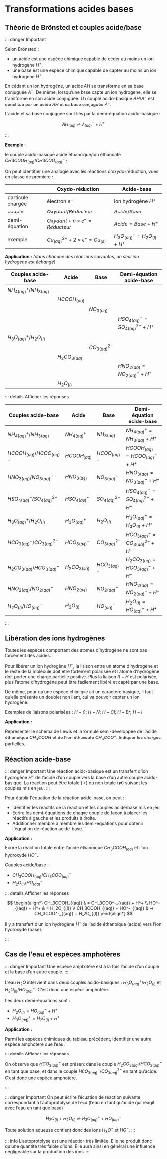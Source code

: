 # Transformations acides bases

## Théorie de Brönsted et couples acide/base

::: danger Important

Selon Brönsted :

- un acide est une espèce chimique capable de céder au moins un ion hydrogène $H^+$.
- une base est une espèce chimique capable de capter au moins un ion hydrogène $H^+$.

En cédant un ion hydrogène, un acide $AH$ se transforme en sa base conjuguée $A^-$. De même, lorsqu’une base capte un ion hydrogène, elle se transforme en son acide conjuguée. Un couple acido-basique $AH/A^-$ est constitué par un acide $AH$ et sa base conjuguée $A^-$.

L’acide et sa base conjuguée sont liés par la demi-équation acido-basique :

$$
AH_{(aq)}⇌A_{(aq)}^- + H^+
$$

:::

**Exemple :**

le couple acido-basique acide éthanoïque/ion éthanoate $CH3COOH_{(aq)}/CH3COO^-_{(aq)}$ :

On peut identifier une analogie avec les réactions d'oxydo-réduction, vues en classe de première :

|                   | Oxydo-réduction                            | Acide-base                         |
| ----------------- | ------------------------------------------ | ---------------------------------- |
| particule chargée | électron $e^-$                             | ion hydrogène $H^+$                |
| couple            | $Oxydant/Réducteur$                        | $Acide/Base$                       |
| demi-équation     | $Oxydant + n \times e^- = Réducteur$       | $Acide = Base + H^+$               |
| exemple           | $Cu^{2+}_{(aq)} + 2 \times e^- = Cu_{(s)}$ | $H_3O^+_{(aq)} = H_2O_{(l)} + H^+$ |

**Application :** _(dans chacune des réactions suivantes, un seul ion hydrogène est échangé)_

| Couples acide-base         | Acide           | Base              | Demi-équation acide-base               |
| -------------------------- | --------------- | ----------------- | -------------------------------------- |
| $NH_{4 (aq)}^+/NH_{3(aq)}$ |                 |                   |                                        |
|                            | $HCOOH_{(aq)}$  |                   |                                        |
|                            |                 | $NO_{3(aq)}^-$    |                                        |
|                            |                 |                   | $HSO_{4(aq)}^- = SO_{4(aq)}^{2-}+ H^+$ |
| $H_3O_{(aq)}^+/H_2O_{(l)}$ |                 |                   |                                        |
|                            |                 | $CO_{3(aq)}^{2-}$ |                                        |
|                            | $H_2CO_{3(aq)}$ |                   |                                        |
|                            |                 |                   | $HNO_{2(aq)} =NO_{2(aq)}^- + H^+$      |
|                            | $H_2O_{(l)}$    |                   |                                        |

::: details Afficher les réponses

| Couples acide-base              | Acide           | Base              | Demi-équation acide-base                |
| ------------------------------- | --------------- | ----------------- | --------------------------------------- |
| $NH_{4(aq)}^+/NH_{3(aq)}$       | $NH_{4(aq)}^+$  | $NH_{3(aq)}$      | $NH_{4(aq)}^+ = NH_{3(aq)} + H^+$       |
| $HCOOH_{(aq)}/HCOO^-_{(aq)}$    | $HCOOH_{(aq)}$  | $HCOO^-_{(aq)}$   | $HCOOH_{(aq)} = HCOO^-_{(aq)} + H^+$    |
| $HNO_{3(aq)}/NO_{3(aq)}^-$      | $HNO_{3(aq)}$   | $NO_{3(aq)}^-$    | $HNO_{3(aq)} = NO_{3(aq)}^- + H^+$      |
| $HSO_{4(aq)}^-/SO_{4(aq)}^{2-}$ | $HSO_{4(aq)}^-$ | $SO_{4(aq)}^{2-}$ | $HSO_{4(aq)}^- = SO_{4(aq)}^{2-}+ H^+$  |
| $H_3O_{(aq)}^+/H_2O_{(l)}$      | $H_3O_{(aq)}^+$ | $H_2O_{(l)}$      | $H_3O_{(aq)}^+ = H_2O_{(l)} + H^+$      |
| $HCO_{3(aq)}^-/CO_{3(aq)}^{2-}$ | $HCO_{3(aq)}^-$ | $CO_{3(aq)}^{2-}$ | $HCO_{3(aq)}^- = CO_{3(aq)}^{2-} + H^+$ |
| $H_2CO_{3(aq)}/HCO_{3(aq)}^-$   | $H_2CO_{3(aq)}$ | $HCO_{3(aq)}^-$   | $H_2CO_{3(aq)} = HCO_{3(aq)}^- + H^+$   |
| $HNO_{2(aq)}/NO_{2(aq)}^-$      | $HNO_{2(aq)}$   | $NO_{2(aq)}^-$    | $HNO_{2(aq)} = NO_{2(aq)}^- + H^+$      |
| $H_2O_{(l)}/HO^-_{(aq)}$        | $H_2O_{(l)}$    | $HO^-_{(aq)}$     | $H_2O_{(l)} = HO^-_{(aq)} + H^+$        |

:::

## Libération des ions hydrogènes

Toutes les espèces comportant des atomes d’hydrogène ne sont pas forcément des acides.

Pour libérer un ion hydrogène $H^+$, la liaison entre un atome d’hydrogène et le reste de la molécule doit être fortement polarisée et l’atome d’hydrogène doit porter une charge partielle positive. Plus la liaison $R−H$ est polarisée, plus l’atome d’hydrogène peut être facilement libéré et capté par une base.

De même, pour qu’une espèce chimique ait un caractère basique, il faut qu’elle présente un doublet non liant, qui va pouvoir capter un ion hydrogène.

Exemples de liaisons polarisées : $H−O$; $H−N$; $H−Cl$; $H−Br$; $H−I$

**Application :**

Représenter le schéma de Lewis et la formule semi-développée de l’acide éthanoïque $CH_3COOH$ et de l’ion éthanoate $CH_3COO^-$. Indiquer les charges partielles.

## Réaction acide-base

::: danger Important
Une réaction acido-basique est un transfert d’ion hydrogène $H^+$ de l’acide d’un couple vers la base d’un autre couple acido-basique. La réaction peut être totale (→) ou non totale (⇄) suivant les couples mis en jeu.
:::

Pour établir l'équation de la réaction acide-base, on peut :

- Identifier les réactifs de la réaction et les couples acide/base mis en jeu
- Écrire les demi-équations de chaque couple de façon à placer les réactifs à gauche et les produits à droite.
- Additionner membre à membre les demi-équations pour obtenir l'équation de réaction acide-base.

**Application :**

Ecrire la réaction totale entre l’acide éthanoïque $CH_3COOH_{(aq)}$ et l’ion hydroxyde $HO^-$.

Couples acide/base :

- $CH_3COOH_{(aq)}/CH_3COO^-_{(aq)}$
- $H_2O_{(l)}/HO^-_{(aq)}$

::: details Afficher les réponses

$$
\begin{align*}
  CH_3COOH_{(aq)} & = CH_3COO^-_{(aq)} + H^+ \\
  HO^-_{(aq)} + H^+ & = H_2O_{(l)} \\
  CH_3COOH_{(aq)} + HO^-_{(aq)} & → CH_3COO^-_{(aq)} + H_2O_{(l)}
\end{align*}
$$

Il y a transfert d’un ion hydrogène $H^+$ de l’acide éthanoïque (acide) vers l’ion hydroxyde (base).

:::

## Cas de l'eau et espèces amphotères

::: danger Important
Une espèce amphotère est à la fois l’acide d’un couple et la base d’un autre couple.
:::

L’eau $H_2O$ intervient dans deux couples acido-basiques : $H_3O^+_{(aq)}/H_2O_{(l)}$ et  $H_2O_{(l)}/HO^-_{(aq)}$. C’est donc une espèce amphotère.

Les deux demi-équations sont :

- $H_2O_{(l)}= HO^-_{(aq)} + H^+$
- $H_3O^+_{(aq)} = H_2O_{(l)} + H^+$

**Application :**

Parmi les espèces chimiques du tableau précédent, identifier une autre espèce amphotère que l’eau.

::: details Afficher les réponses

On observe que $HCO_{3(aq)}^-$ est présent dans le couple $H_2CO_{3(aq)}/HCO_{3(aq)}^-$ en tant que base, et dans le couple $HCO_{3(aq)}^-/CO_{3(aq)}^{2-}$ en tant qu’acide. C’est donc une espèce amphotère.

:::

::: danger Important
On peut écrire l’équation de réaction suivante correspondant à l’autoprotolyse de l’eau (l’eau en tant qu’acide qui réagit avec l’eau en tant que base)

$$
H_2O_{(l)}+H_2O_{(l)}⇌ H_3O^+_{(aq)}+HO^-_{(aq)}
$$

Toute solution aqueuse contient donc des ions $H_3O^+$ et $HO^-$.
:::

::: info
L’autoprotolyse est une réaction très limitée. Elle ne produit donc qu’une quantité très faible d’ions. Elle aura ainsi en général une influence négligeable sur la production des ions.
:::
